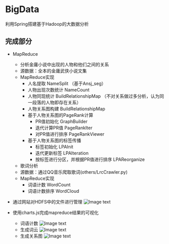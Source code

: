 # BigData
利用Spring搭建基于Hadoop的大数据分析

## 完成部分
   - MapReduce
       - 分析金庸小说中出现的人物和他们之间的关系
       - 源数据：全本的金庸武侠小说文集
       - MapReduce实现
           - 人名提取 NameSplit （基于Ansj_seg）
           - 人物出现次数统计 NameCount
           - 人物同现统计 BuildRelationshipMap （不对关系做过多分析，认为同一段落的人物即存在关系）
           - 人物关系图构建 BuildRelationshipMap
           - 基于人物关系图的PageRank计算
                - PR值初始化 GraphBuilder
                - 迭代计算PR值 PageRankIter
                - 对PR值进行排序 PageRankViewer
           - 基于人物关系图的标签传播
                - 标签初始化 LPAInit
                - 迭代更新标签 LPAIteration
                - 按标签进行分区，并根据PR值进行排序 LPAReorganize
       - 歌词分析
       - 源数据：通过QQ音乐爬取歌词(others/LrcCrawler.py)
       - MapReduce实现
           - 词语计数 WordCount
           - 词语计数排序 WordCloud
           
   - 通过网站对HDFS中的文件进行管理
   ![Image text](../others/image/website.png)
   - 使用charts.js完成mapreduce结果的可视化
        - 词语计数
        ![Image text](../others/image/wordcount.png)
        - 生成词云
        ![Image text](../others/image/wordcloud.jpg)
        - 生成关系图
        ![Image text](../others/image/graph.png)
